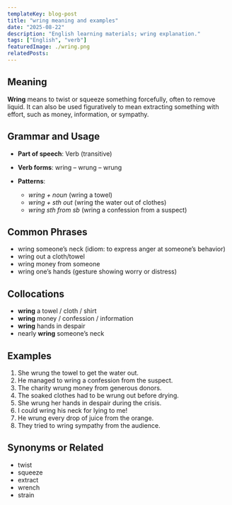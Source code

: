 ```yaml
---
templateKey: blog-post
title: "wring meaning and examples"
date: "2025-08-22"
description: "English learning materials; wring explanation."
tags: ["English", "verb"]
featuredImage: ./wring.png
relatedPosts:
---
```


## Meaning

**Wring** means to twist or squeeze something forcefully, often to remove liquid. It can also be used figuratively to mean extracting something with effort, such as money, information, or sympathy.

## Grammar and Usage

- **Part of speech**: Verb (transitive)
- **Verb forms**: wring – wrung – wrung
- **Patterns**:

  - _wring + noun_ (wring a towel)
  - _wring + sth out_ (wring the water out of clothes)
  - _wring sth from sb_ (wring a confession from a suspect)

## Common Phrases

- wring someone’s neck (idiom: to express anger at someone’s behavior)
- wring out a cloth/towel
- wring money from someone
- wring one’s hands (gesture showing worry or distress)

## Collocations

- **wring** a towel / cloth / shirt
- **wring** money / confession / information
- **wring** hands in despair
- nearly **wring** someone’s neck

## Examples

1. She wrung the towel to get the water out.
2. He managed to wring a confession from the suspect.
3. The charity wrung money from generous donors.
4. The soaked clothes had to be wrung out before drying.
5. She wrung her hands in despair during the crisis.
6. I could wring his neck for lying to me!
7. He wrung every drop of juice from the orange.
8. They tried to wring sympathy from the audience.

## Synonyms or Related

- twist
- squeeze
- extract
- wrench
- strain
